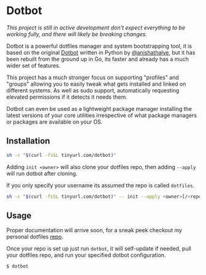 # Dotbot

*This project is still in active development don't expect everything to be working fully, and there will likely be breaking changes.*

Dotbot is a powerful dotfiles manager and system bootstrapping tool, it is based on the original [Dotbot](https://github.com/anishathalye/dotbot) written in Python by [@anishathalye](https://github.com/anishathalye), but it has been rebuilt from the ground up in Go, its faster and already has a much wider set of features.

This project has a much stronger focus on supporting "profiles" and "groups" allowing you to easily tweak what gets installed and linked on different systems. As well as sudo support, automatically requesting elevated permissions if it detects it needs them.

Dotbot can even be used as a lightweight package manager installing the latest versions of your core utilities irrespective of what package managers or packages are available on your OS.

## Installation

```bash
sh -c "$(curl -fsSL tinyurl.com/dotbot)"
```

Adding `init <owner>` will also clone your dotfiles repo, then adding `--apply` will run dotbot after cloning.

If you only specify your username its assumed the repo is called `dotfiles`.

```bash
sh -c "$(curl -fsSL tinyurl.com/dotbot)" -- init --apply <owner>[/<repo>]
```

## Usage

Proper documentation will arrive soon, for a sneak peek checkout my personal dotfiles [repo](https://github.com/jcwillox/dotfiles).

Once your repo is set up just run `dotbot`, it will self-update if needed, pull your dotfiles repo, and run your specified dotbot configuration.

```bash
$ dotbot
```
